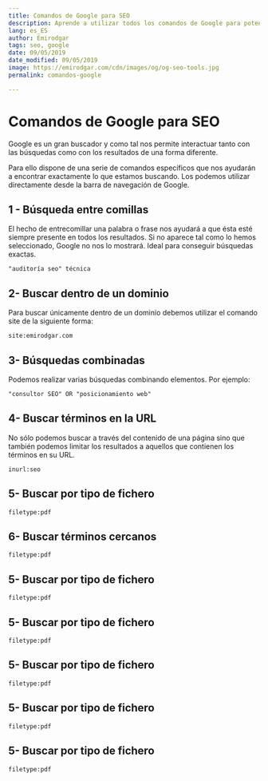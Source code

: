 ```yaml
---
title: Comandos de Google para SEO
description: Aprende a utilizar todos los comandos de Google para potenciar el SEO de tu página
lang: es_ES
author: Emirodgar
tags: seo, google
date: 09/05/2019
date_modified: 09/05/2019
image: https://emirodgar.com/cdn/images/og/og-seo-tools.jpg
permalink: comandos-google

---
```


# Comandos de Google para SEO

Google es un gran buscador y como tal nos permite interactuar tanto con las búsquedas como con los resultados de una forma diferente.

Para ello dispone de una serie de comandos específicos que nos ayudarán a encontrar exactamente lo que estamos buscando. Los podemos utilizar directamente desde la barra de navegación de Google.

## 1 - Búsqueda entre comillas

El hecho de entrecomillar una palabra o frase nos ayudará a que ésta esté siempre presente en todos los resultados. Si no aparece tal como lo hemos seleccionado, Google no nos lo mostrará. Ideal para conseguir búsquedas exactas.

```
"auditoría seo" técnica
```

## 2- Buscar dentro de un dominio

Para buscar únicamente dentro de un dominio debemos utilizar el comando site de la siguiente forma:

```
site:emirodgar.com
```

## 3- Búsquedas combinadas

Podemos realizar varias búsquedas combinando elementos. Por ejemplo:

```
"consultor SEO" OR "posicionamiento web"
```

## 4- Buscar términos en la URL

No sólo podemos buscar a través del contenido de una página sino que también podemos limitar los resultados a aquellos que contienen los términos en su URL.

```
inurl:seo
```

## 5- Buscar por tipo de fichero

```
filetype:pdf
```

## 6- Buscar términos cercanos

```
filetype:pdf
```

## 5- Buscar por tipo de fichero

```
filetype:pdf
```

## 5- Buscar por tipo de fichero

```
filetype:pdf
```

## 5- Buscar por tipo de fichero

```
filetype:pdf
```

## 5- Buscar por tipo de fichero

```
filetype:pdf
```

## 5- Buscar por tipo de fichero

```
filetype:pdf
```
<!--stackedit_data:
eyJoaXN0b3J5IjpbMTM0MjY5MDY3Miw0OTQ4NzIwNjMsMTU5ND
EzMzk5Ml19
-->